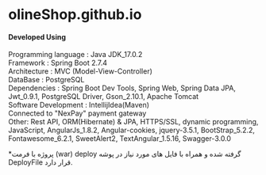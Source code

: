 # olineShop.github.io
<p>
<h4>Developed Using</h4>
Programming language : Java JDK_17.0.2<br>
Framework : Spring Boot 2.7.4<br>
Architecture : MVC (Model-View-Controller)<br>
DataBase : PostgreSQL<br>
Dependencies : Spring Boot Dev Tools, Spring Web, Spring Data JPA, Jwt_0.9.1, PostgreSQL Driver, Gson_2.10.1, Apache Tomcat<br>
Software Development : IntellijIdea(Maven)<br>
Connected to "NexPay" payment gateway<br>
Other: Rest API, ORM(Hibernate) & JPA, HTTPS/SSL, dynamic programming, JavaScript, AngularJs_1.8.2, Angular-cookies, jquery-3.5.1, BootStrap_5.2.2, Fontawesome_6.2.1, SweetAlert2, TextAngular_1.5.16, Swagger-3.0.0 
</p>

*پروژه با فرمت (war) deploy گرفته شده و همراه با فایل های مورد نیاز در پوشه DeployFile قرار دارد.
